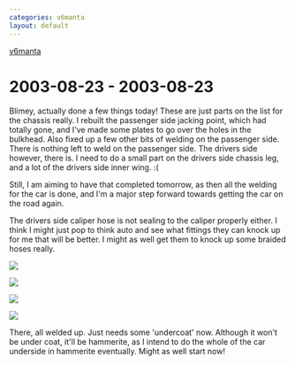 ```yaml
---
categories: v6manta
layout: default
---
```


[v6manta](/v6manta)

# 2003-08-23 - 2003-08-23 
Blimey, actually done a few things today! These are just parts on the list for the chassis really. I rebuilt the passenger side jacking point, which had totally gone, and I've made some plates to go over the holes in the bulkhead. Also fixed up a few other bits of welding on the passenger side. There is nothing left to weld on the passenger side. The drivers side however, there is. I need to do a small part on the drivers side chassis leg, and a lot of the drivers side inner wing. :(

Still, I am aiming to have that completed tomorrow, as then all the welding for the car is done, and I'm a major step forward towards getting the car on the road again.

The drivers side caliper hose is not sealing to the caliper properly either. I think I might just pop to think auto and see what fittings they can knock up for me that will be better. I might as well get them to knock up some braided hoses really.

![](/img/v6manta/manta0019.jpg)

![](/img/v6manta/manta0020.jpg)

![](/img/v6manta/manta0021.jpg)

![](/img/v6manta/manta0022.jpg)

There, all welded up. Just needs some 'undercoat' now. Although it won't be under coat, it'll be hammerite, as I intend to do the whole of the car underside in hammerite eventually. Might as well start now!